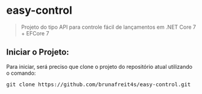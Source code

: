 # easy-control

> Projeto do tipo API para controle fácil de lançamentos em .NET Core 7 + EFCore 7

## Iniciar o Projeto:

<p>
  Para iniciar, será preciso que clone o projeto do repositório atual utilizando o comando: 
  <pre>git clone https://github.com/brunafreit4s/easy-control.git</pre>
</p>
